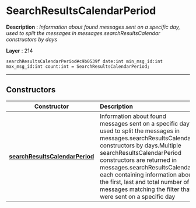 # SearchResultsCalendarPeriod

**Description** : *Information about found messages sent on a specific day, used to split the messages in messages\.searchResultsCalendar constructors by days*

**Layer** : 214

```tl
searchResultsCalendarPeriod#c9b0539f date:int min_msg_id:int max_msg_id:int count:int = SearchResultsCalendarPeriod;
```

---

## Constructors

| Constructor | Description |
| :---: | :--- |
| [**searchResultsCalendarPeriod**](constructor/searchResultsCalendarPeriod) | Information about found messages sent on a specific day, used to split the messages in messages.searchResultsCalendar constructors by days.Multiple searchResultsCalendarPeriod constructors are returned in messages.searchResultsCalendar, each containing information about the first, last and total number of messages matching the filter that were sent on a specific day |